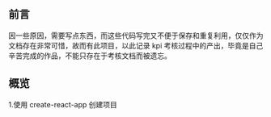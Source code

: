 ## 前言

因一些原因，需要写点东西，而这些代码写完又不便于保存和重复利用，仅仅作为文档存在非常可惜，故而有此项目，以此记录 kpi 考核过程中的产出，毕竟是自己辛苦完成的作品，不能只存在于考核文档而被遗忘。

## 概览

1.使用 create-react-app 创建项目

